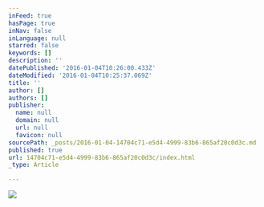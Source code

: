 ```yaml
---
inFeed: true
hasPage: true
inNav: false
inLanguage: null
starred: false
keywords: []
description: ''
datePublished: '2016-01-04T10:26:00.433Z'
dateModified: '2016-01-04T10:25:37.069Z'
title: ''
author: []
authors: []
publisher:
  name: null
  domain: null
  url: null
  favicon: null
sourcePath: _posts/2016-01-04-14704c71-e5d4-4999-83b6-865af20c0d3c.md
published: true
url: 14704c71-e5d4-4999-83b6-865af20c0d3c/index.html
_type: Article

---
```

![](https://the-grid-user-content.s3-us-west-2.amazonaws.com/c7f6a41b-3341-427f-8b49-fe61934bddd6.jpg)